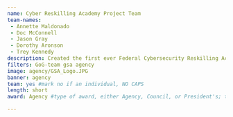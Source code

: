 ```yaml
---
name: Cyber Reskilling Academy Project Team
team-names: 
 - Annette Maldonado
 - Doc McConnell
 - Jason Gray
 - Dorothy Aronson
 - Trey Kennedy
description: Created the first ever Federal Cybersecurity Reskilling Academy, offering federal employees hands-on training in cybersecurity. Their pilot was so successful that multiple cabinet agencies have adopted parts of the curriculum and core design to begin scaling the model at their own agencies, preparing an increasing number of federal employees to enter the future of work.
filters: GoG-team gsa agency
image: agency/GSA_Logo.JPG
banner: agency
team: yes #mark no if an individual, NO CAPS 
length: short
award: Agency #type of award, either Agency, Council, or President's; this is case sensitive so make sure to match the options listed exactly. This section generates the format of the card

---
```

